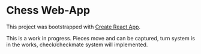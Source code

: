 # Chess Web-App

This project was bootstrapped with [Create React App](https://github.com/facebook/create-react-app).

This is a work in progress. Pieces move and can be captured, turn system is in the works, check/checkmate system will implemented.
